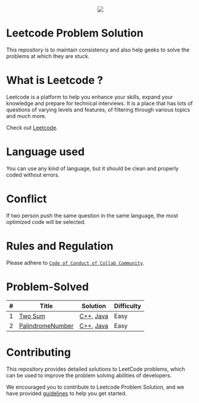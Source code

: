 <div align="center">
 <img src="https://img.shields.io/badge/contributions-welcome-blue">
</div>
 
# Leetcode Problem Solution
This repository is to maintain consistency and also help geeks to solve the problems at which they are stuck.

# What is Leetcode ?
Leetcode is a platform to help you enhance your skills, expand your knowledge and prepare for technical interviews. It is a place that has lots of questions of varying levels and features, of filtering through various topics and much more.

Check out [Leetcode](https://leetcode.com).

# Language used
You can use any kind of language, but it should be clean and properly coded without errors.

# Conflict
If two person push the same question in the same language, the most optimized code will be selected.

# Rules and Regulation 
Please adhere to  [`Code of Conduct of Collab Community`](https://github.com/collab-community/.github/blob/main/.github/CODE_OF_CONDUCT.md).


# Problem-Solved 
| # | Title | Solution | Difficulty |
|---| ----- | -------- | ---------- |
|1|[Two Sum](./Problem/Twosum.md) | [C++](./Solution/cpp/TwoSum.cpp), [Java](./Solution/java/Twosum.java)|Easy|
|2|[PalindromeNumber](./Problem/PalindromeNumber.md) | [C++](./Solution/cpp/PalindromeNumber.cpp), [Java](./Solution/java)|Easy|

# Contributing
This repository provides detailed solutions to LeetCode problems, which can be used to improve the problem solving abilities of developers.

We encouraged you to contribute to Leetcode Problem Solution, and we have provided [guidelines](CONTRIBUTING.md) to help you get started.
